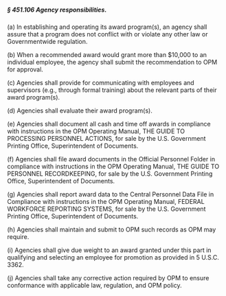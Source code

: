 ##### § 451.106 Agency responsibilities. #####

(a) In establishing and operating its award program(s), an agency shall assure that a program does not conflict with or violate any other law or Governmentwide regulation.

(b) When a recommended award would grant more than $10,000 to an individual employee, the agency shall submit the recommendation to OPM for approval.

(c) Agencies shall provide for communicating with employees and supervisors (e.g., through formal training) about the relevant parts of their award program(s).

(d) Agencies shall evaluate their award program(s).

(e) Agencies shall document all cash and time off awards in compliance with instructions in the OPM Operating Manual, THE GUIDE TO PROCESSING PERSONNEL ACTIONS, for sale by the U.S. Government Printing Office, Superintendent of Documents.

(f) Agencies shall file award documents in the Official Personnel Folder in compliance with instructions in the OPM Operating Manual, THE GUIDE TO PERSONNEL RECORDKEEPING, for sale by the U.S. Government Printing Office, Superintendent of Documents.

(g) Agencies shall report award data to the Central Personnel Data File in Compliance with instructions in the OPM Operating Manual, FEDERAL WORKFORCE REPORTING SYSTEMS, for sale by the U.S. Government Printing Office, Superintendent of Documents.

(h) Agencies shall maintain and submit to OPM such records as OPM may require.

(i) Agencies shall give due weight to an award granted under this part in qualifying and selecting an employee for promotion as provided in 5 U.S.C. 3362.

(j) Agencies shall take any corrective action required by OPM to ensure conformance with applicable law, regulation, and OPM policy.